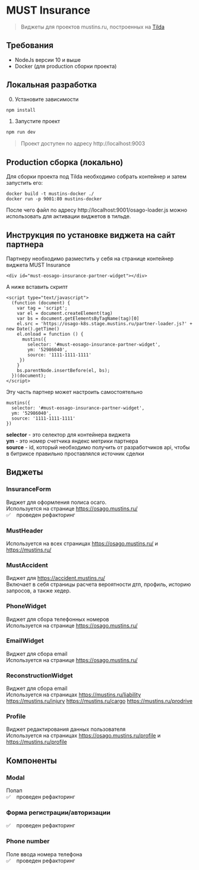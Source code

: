 # MUST Insurance
> Виджеты для проектов mustins.ru, построенных на [Tilda](https://tilda.cc/)

## Требования
 
- NodeJs версии 10 и выше
- Docker (для production сборки проекта)

## Локальная разработка

0. Установите зависимости
```bash
npm install
```

1. Запустите проект
```bash
npm run dev
```

> Проект доступен по адресу http://localhost:9003


## Production сборка (локально)

Для сборки проекта под Tilda необходимо собрать 
контейнер и затем запустить его:

```
docker build -t mustins-docker ./
docker run -p 9001:80 mustins-docker
```

После чего файл по адресу http://localhost:9001/osago-loader.js
можно использовать для активации виджетов в тильде.

## Инструкция по установке виджета на сайт партнера

Партнеру необходимо разместить у себя на странице контейнер виджета MUST Insurance
```
<div id="must-eosago-insurance-partner-widget"></div>
```

А ниже вставить скрипт
```
<script type="text/javascript">
  (function (document) {
    var tag = 'script';
    var el = document.createElement(tag)
    var bs = document.getElementsByTagName(tag)[0]
    el.src = 'https://osago-k8s.stage.mustins.ru/partner-loader.js?' + new Date().getTime()
    el.onload = function () {
      mustins({
        selector: '#must-eosago-insurance-partner-widget',
        ym: '52986040',
        source: '1111-1111-1111'
     })
    }
    bs.parentNode.insertBefore(el, bs);
  })(document);
</script>
```


Эту часть партнер может настроить самостоятельно
```
mustins({
  selector: '#must-eosago-insurance-partner-widget',
  ym: '52986040',
  source: '1111-1111-1111'
})

``` 
**selector** - это селектор для контейнера виджета  
**ym** - это номер счетчика яндекс метрики партнера  
**source** - id, который необходимо получить от разработчиков api, чтобы в битриксе правильно проставлялся источник сделки


## Виджеты

### InsuranceForm
Виджет для оформления полиса осаго.  
Используется на странице https://osago.mustins.ru/  
✅ &nbsp;&nbsp; проведен рефакторинг

### MustHeader  
Используется на всех страницах https://osago.mustins.ru/ и  https://mustins.ru/  

### MustAccident
Виджет для https://accident.mustins.ru/  
Включает в себя страницы расчета вероятности дтп, профиль, историю запросов, а также хедер.

### PhoneWidget
Виджет для сбора телефонных номеров  
Используется на странице https://osago.mustins.ru/  

### EmailWidget
Виджет для сбора email  
Используется на странице https://osago.mustins.ru/

### ReconstructionWidget
Виджет для сбора email  
Используется на страницах https://mustins.ru/liability https://mustins.ru/injury https://mustins.ru/cargo https://mustins.ru/prodrive

### Profile
Виджет редактирования данных пользователя   
Используется на страницах https://osago.mustins.ru/profile и  https://mustins.ru/profile  

## Компоненты

### Modal
Попап  
✅ &nbsp;&nbsp; проведен рефакторинг

### Форма регистрации/авторизации
✅ &nbsp;&nbsp; проведен рефакторинг

### Phone number
Поле ввода номера телефона  
✅ &nbsp;&nbsp; проведен рефакторинг


